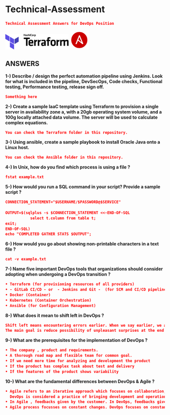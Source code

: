 
# Technical-Assessment
```json
Technical Assessment Answers for DevOps Position
```
<div>
<img alt="Terraform" src="img/logo-hashicorp.svg" width="200px">
<img alt="Ansible" src="img/ansible.png" width="60px">
</div>


## ANSWERS
**1-) Describe / design the perfect automation pipeline using Jenkins. Look for what is included in the pipeline, DevSecOps, Code checks, Functional testing, Performance testing, release sign off.**

```json
Something here
```

**2-) Create a sample IaaC template using Terraform to provision a single server in availability zone a, with a 20gb operating system volume, and a 100g locally attached data volume. The server will be used to calculate complex equations.**
```json
You can check the Terraform folder in this repository.
```
**3-) Using ansible, create a sample playbook to install Oracle Java onto a Linux host.**
```json
You can check the Ansible folder in this repository.
```
**4-) In Unix, how do you find which process is using a file ?**
```json
fstat example.txt
```
**5-) How would you run a SQL command in your script? Provide a sample script ?**
```json
CONNECTION_STATEMENT="$USERNAME/$PASSWORD@$SERVICE"

OUTPUT=$(sqlplus -s $CONNECTION_STATEMENT <<-END-OF-SQL
           select t.column from table t;
exit;
END-OF-SQL)
echo "COMPLETED GATHER STATS $OUTPUT";
```
**6-) How would you go about showing non-printable characters in a text file ?**
```json
cat -v example.txt
```
**7-) Name five important DevOps tools that organizations should consider adopting when undergoing a DevOps transition ?**
```json
• Terraform (for provisioning resources of all providers)
• - GitLab CI/CD - or  - Jenkins and Git -  (for SCM and CI/CD pipelines)
• Docker (Container)
• Kubernetes (Container Orchestration)
• Ansible (for Configuration Management)
```
**8-) What does it mean to shift left in DevOps ?**
```json
Shift left means encountering errors earlier. When we say earlier, we are talking about the left side of SDLC. 
The main goal is reduce possibility of unpleasant surprises at the end of the development cycle. 
```
**9-) What are the prerequisites for the implementation of DevOps ?**
```json
• The company , product and requirements.
• A thorough road map and flexible team for common goal.
• If we need more time for analyzing and development the product
• If the product has complex task about test and delivery
• If the features of the product shows variability

```
**10-) What are the fundamental differences between DevOps & Agile ?**
```json
• Agile refers to an iterative approach which focuses on collaboration, customer feedback, and small, rapid releases. 
  DevOps is considered a practice of bringing development and operations teams together. 
• In Agile , feedbacks given by the customer. In DevOps, feedbacks given by internal team.
• Agile process focusses on constant changes. DevOps focuses on constant testing and delivery.
```
